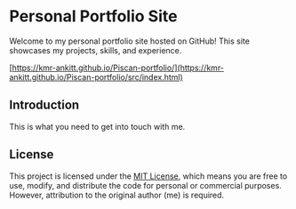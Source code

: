 # Personal Portfolio Site

Welcome to my personal portfolio site hosted on GitHub! This site showcases my projects, skills, and experience.

[https://kmr-ankitt.github.io/Piscan-portfolio/](https://kmr-ankitt.github.io/Piscan-portfolio/src/index.html)

## Introduction

This is what you need to get into touch with me.


## License

This project is licensed under the [MIT License](LICENSE), which means you are free to use, modify, and distribute the code for personal or commercial purposes. However, attribution to the original author (me) is required.
